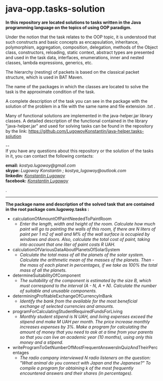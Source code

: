 # java-opp.tasks-solution
**In this repository are located solutions to tasks written in the Java programming language on the topics of using OOP paradigm.**  

Under the notion that the task relates to the OOP topic, it is understood that such constructs and basic concepts as encapsulation, inheritance, polymorphism, aggregation, composition, delegation, methods of the Object class, constructors, reloading, static context, abstract types are presented and used in the task data, interfaces, enumerations, inner and nested classes, lambda expressions, generics, etc.  

The hierarchy (nesting) of packets is based on the classical packet structure, which is used in BAT Maven.  

The name of the packages in which the classes are located to solve the task is the approximate condition of the task.  

A complete description of the task you can see in the package with the solution of the problem in a file with the same name and file extension .txt  .  

Many of functional solutions are implemented in the java-helper.jar library classes. 
A detailed description of the functional contained in the library "java-helper.jar" and used for solving tasks can be found 
in the repository by the link: https://github.com/LugowoyKonstantin/java-helper.tasks-solution

 --  
If you have any questions about this repository or the solution of the tasks in it, you can contact the following contacts:

**email:** _kostya.lugowoy@gmail.com_  
**skype:** _Lugowoy Konstantin ; kostya_lugowoy@outlook.com_  
**linkedin:** _[Konstantin Lugowoy](https://www.linkedin.com/in/lugowoy-konstantin/)_  
**facebook:** _[Konstantin Lugowoy](https://www.facebook.com/lugowoy.konstantin)_  

.  

---
**The package name and description of the solved task that are contained in the root package com.lugowoy.tasks :**  

* calculationOfAmountOfPaintNeededToPaintRoom  
    * _Enter the length, width and height of the room.
       Calculate how much paint will go to painting the walls of this room,
       if there are N liters of paint per 1 m2 of wall and M% of the wall surface is occupied by windows and doors.
       Also, calculate the total cost of paint, taking into account that one liter of paint costs R UAH._  
* calculationOfVariousDataAboutPlanetsOfSolarSystem  
    * _Calculate the total mass of all the planets of the solar system.
       Calculate the arithmetic mean of the masses of the planets.
       Then - the mass of each planet in percentages, if we take as 100% the total mass of all the planets._  
* determineSuitabilityOfComponent  
    * _The suitability of the component is estimated by the size B, which must correspond to the interval (A - N, A + N).
       Calculate the number of suitable and unusable components._  
* determiningProfitableExchangeOfCurrencyInBank  
    * _Identify the bank from the available for the most beneficial exchange of selected currencies and amounts._  
* programForCalculatingStudentRequiredFundsForLiving  
    * _Monthly student stipend is N UAH, and living expenses exceed the stipend and make M UAH per month.
       The price increase monthly increases expenses by 3%.
       Make a program for calculating the amount of money that you need to ask at a time from your parents so that you can live an academic year (10 months),
        using only this money and a stipend._  
* writeProgramToGetNumberOfMostFrequentAnswersInQuizAndTheirPercentages  
    * _The radio company interviewed N radio listeners on the question: "What animal do you connect with Japan and the Japanese?"
       To compile a program for obtaining k of the most frequently encountered answers and their shares (in percentages)._  
